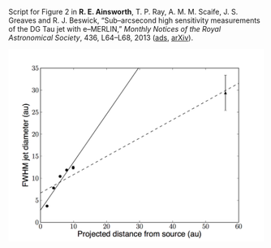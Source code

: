 Script for Figure 2 in <b>R. E. Ainsworth</b>, T. P. Ray, A. M. M. Scaife, J. S. Greaves and R. J. Beswick, “Sub–arcsecond high sensitivity measurements of the DG Tau jet with e–MERLIN,” <i>Monthly Notices of the Royal Astronomical Society</i>, 436, L64–L68, 2013 (<a href="http://adsabs.harvard.edu/abs/2013MNRAS.436L..64A">ads</a>, <a href="https://arxiv.org/abs/1308.2522">arXiv</a>).

<img src="https://github.com/rainsworth/paper_scripts/blob/master/2013MNRAS.436L..64A/Figure2.png">